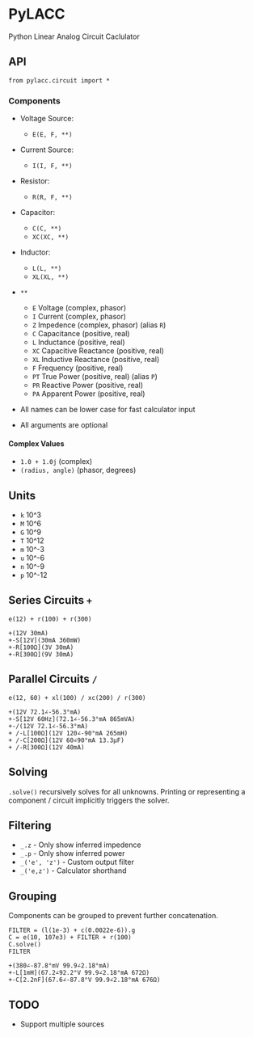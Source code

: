 # PyLACC

Python Linear Analog Circuit Caclulator

## API

`from pylacc.circuit import *`

### Components

- Voltage Source:
    - `E(E, F, **)`
- Current Source:
    - `I(I, F, **)`
- Resistor:
    - `R(R, F, **)`
- Capacitor:
    - `C(C, **)`
    - `XC(XC, **)`
- Inductor:
    - `L(L, **)`
    - `XL(XL, **)`
- `**`
    - `E` Voltage (complex, phasor)
    - `I` Current (complex, phasor)
    - `Z` Impedence (complex, phasor) (alias `R`)
    - `C` Capacitance (positive, real)
    - `L` Inductance (positive, real)
    - `XC` Capacitive Reactance (positive, real)
    - `XL` Inductive Reactance (positive, real)
    - `F` Frequency (positive, real)
    - `PT` True Power (positive, real) (alias `P`)
    - `PR` Reactive Power (positive, real)
    - `PA` Apparent Power (positive, real)

- All names can be lower case for fast calculator input
- All arguments are optional

#### Complex Values

- `1.0 + 1.0j` (complex)
- `(radius, angle)` (phasor, degrees)

## Units

- `k` 10^3
- `M` 10^6
- `G` 10^9
- `T` 10^12
- `m` 10^-3
- `u` 10^-6
- `n` 10^-9
- `p` 10^-12

## Series Circuits `+`

`e(12) + r(100) + r(300)`

```
+(12V 30mA)
+-S[12V](30mA 360mW)
+-R[100Ω](3V 30mA)
+-R[300Ω](9V 30mA)
```

## Parallel Circuits `/`

`e(12, 60) + xl(100) / xc(200) / r(300)`

```
+(12V 72.1∠-56.3°mA)
+-S[12V 60Hz](72.1∠-56.3°mA 865mVA)
+-/(12V 72.1∠-56.3°mA)
+ /-L[100Ω](12V 120∠-90°mA 265mH)
+ /-C[200Ω](12V 60∠90°mA 13.3μF)
+ /-R[300Ω](12V 40mA)
```

## Solving

`.solve()` recursively solves for all unknowns. Printing or representing a component / circuit implicitly triggers the solver.

## Filtering

- `_.z` - Only show inferred impedence
- `_.p` - Only show inferred power
- `_('e', 'z')` - Custom output filter
- `_('e,z')` - Calculator shorthand

## Grouping

Components can be grouped to prevent further concatenation.

```
FILTER = (l(1e-3) + c(0.0022e-6)).g
C = e(10, 107e3) + FILTER + r(100)
C.solve()
FILTER
```

```
+(380∠-87.8°mV 99.9∠2.18°mA)
+-L[1mH](67.2∠92.2°V 99.9∠2.18°mA 672Ω)
+-C[2.2nF](67.6∠-87.8°V 99.9∠2.18°mA 676Ω)
```

## TODO

- Support multiple sources
